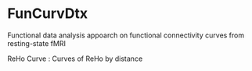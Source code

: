 # FunCurvDtx
Functional data analysis appoarch on functional connectivity curves from resting-state fMRI

ReHo Curve : Curves of ReHo by distance 
